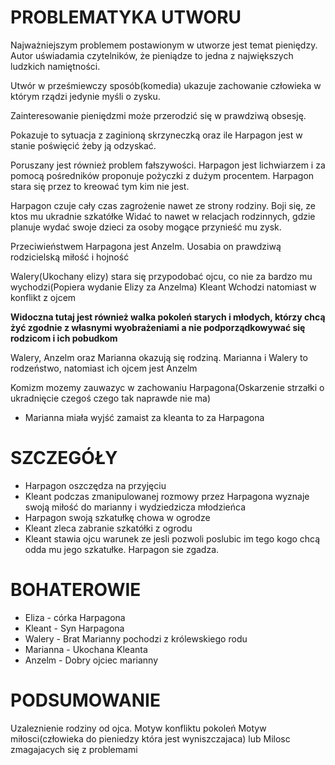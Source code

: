 
# PROBLEMATYKA UTWORU

Najważniejszym problemem postawionym w utworze jest temat pieniędzy.
Autor uświadamia czytelników, że pieniądze to jedna z największych ludzkich namiętności.

Utwór w prześmiewczy sposób(komedia) ukazuje zachowanie człowieka w którym rządzi jedynie myśli o zysku.

Zainteresowanie pieniędzmi może przerodzić się w prawdziwą obsesję.

Pokazuje to sytuacja z zaginioną skrzyneczką  oraz ile Harpagon jest w stanie poświęcić żeby ją odzyskać.

Poruszany jest również problem fałszywości.  Harpagon jest lichwiarzem i za pomocą pośredników proponuje pożyczki z dużym procentem. Harpagon stara się przez to kreować tym kim nie jest.

Harpagon czuje cały czas zagrożenie nawet ze strony rodziny.  Boji się, ze ktos mu ukradnie szkatółke
Widać to nawet w relacjach rodzinnych, gdzie planuje wydać swoje dzieci za osoby mogące przynieść mu zysk.

Przeciwieństwem Harpagona jest Anzelm. Uosabia on prawdziwą rodzicielską miłość i hojność

Walery(Ukochany elizy)  stara się przypodobać ojcu, co nie za bardzo mu wychodzi(Popiera wydanie Elizy za Anzelma)
Kleant Wchodzi natomiast w konflikt z ojcem

**Widoczna tutaj jest również  walka pokoleń starych i młodych, którzy chcą żyć zgodnie z własnymi wyobrażeniami a nie podporządkowywać się rodzicom i ich pobudkom**


Walery, Anzelm oraz Marianna okazują się rodziną. Marianna i Walery to rodzeństwo, natomiast ich ojcem jest Anzelm

Komizm mozemy zauwazyc w zachowaniu Harpagona(Oskarzenie strzałki o ukradnięcie czegoś czego tak naprawde nie ma)

- Marianna miała wyjść zamaist za kleanta to za Harpagona


# SZCZEGÓŁY

-  Harpagon oszczędza na przyjęciu
- Kleant podczas zmanipulowanej rozmowy przez Harpagona wyznaje swoją miłość do marianny i wydziedzicza młodzieńca
- Harpagon swoją szkatułkę chowa w ogrodze
- Kleant zleca zabranie szkatółki z ogrodu
- Kleant stawia ojcu warunek ze jesli pozwoli poslubic im tego kogo chcą odda mu jego szkatułke. Harpagon sie zgadza.
# BOHATEROWIE

- Eliza - córka Harpagona
- Kleant - Syn Harpagona
- Walery - Brat Marianny pochodzi z królewskiego rodu
- Marianna - Ukochana Kleanta
- Anzelm - Dobry ojciec marianny



# PODSUMOWANIE


Uzaleznienie rodziny od ojca.
Motyw konfliktu pokoleń
Motyw miłosci(człowieka do pieniedzy która jest wyniszczajaca) lub Milosc zmagajacych się z problemami